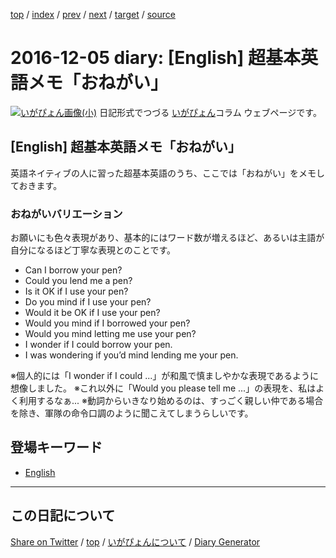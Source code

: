 [top](../index.html) 
 / [index](index.html) 
 / [prev](ig161204.html) 
 / [next](ig161210.html) 
 / [target](https://igapyon.github.io/diary/2016/ig161205.html) 
 / [source](https://github.com/igapyon/diary/blob/gh-pages/2016/ig161205.src.md) 

2016-12-05 diary: [English] 超基本英語メモ「おねがい」
=====================================================================================================
[![いがぴょん画像(小)](https://igapyon.github.io/diary/images/iga200306s.jpg "いがぴょん")](https://igapyon.github.io/diary/memo/memoigapyon.html) 日記形式でつづる [いがぴょん](https://igapyon.github.io/diary/memo/memoigapyon.html)コラム ウェブページです。

## [English] 超基本英語メモ「おねがい」

英語ネイティブの人に習った超基本英語のうち、ここでは「おねがい」をメモしておきます。

### おねがいバリエーション

お願いにも色々表現があり、基本的にはワード数が増えるほど、あるいは主語が自分になるほど丁寧な表現とのことです。

* Can I borrow your pen?
* Could you lend me a pen?
* Is it OK if I use your pen?
* Do you mind if I use your pen?
* Would it be OK if I use your pen?
* Would you mind if I borrowed your pen?
* Would you mind letting me use your pen?
* I wonder if I could borrow your pen.
* I was wondering if you’d mind lending me your pen.

※個人的には「I wonder if I could ...」が和風で慎ましやかな表現であるように想像しました。
※これ以外に「Would you please tell me ...」の表現を、私はよく利用するなぁ...
※動詞からいきなり始めるのは、すっごく親しい仲である場合を除き、軍隊の命令口調のように聞こえてしまうらしいです。

## 登場キーワード

* [English](../keyword/english.html)

----------------------------------------------------------------------------------------------------

## この日記について

[Share on Twitter](https://twitter.com/intent/tweet?hashtags=igapyon%2Cdiary%2C%E3%81%84%E3%81%8C%E3%81%B4%E3%82%87%E3%82%93%2CEnglish&text=%5BEnglish%5D+%E8%B6%85%E5%9F%BA%E6%9C%AC%E8%8B%B1%E8%AA%9E%E3%83%A1%E3%83%A2%E3%80%8C%E3%81%8A%E3%81%AD%E3%81%8C%E3%81%84%E3%80%8D&url=https%3A%2F%2Figapyon.github.io%2Fdiary%2F2016%2Fig161205.html) / [top](../index.html) / [いがぴょんについて](https://igapyon.github.io/diary/memo/memoigapyon.html) / [Diary Generator](https://github.com/igapyon/igapyonv3)
